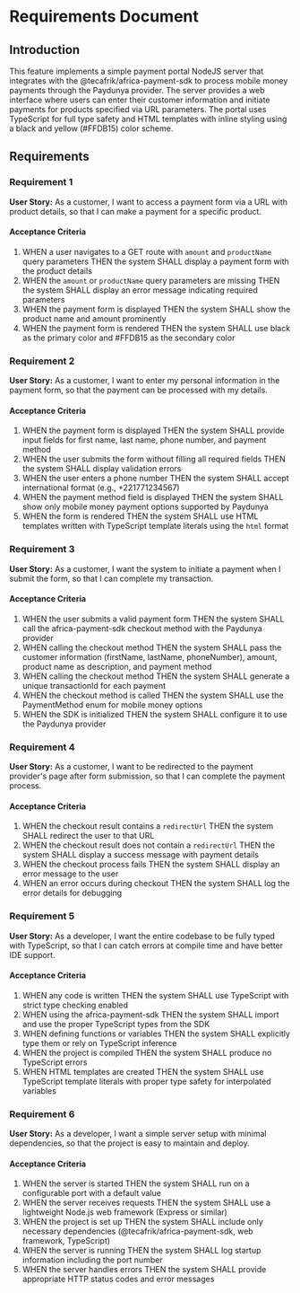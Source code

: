 # Requirements Document

## Introduction

This feature implements a simple payment portal NodeJS server that integrates with the @tecafrik/africa-payment-sdk to process mobile money payments through the Paydunya provider. The server provides a web interface where users can enter their customer information and initiate payments for products specified via URL parameters. The portal uses TypeScript for full type safety and HTML templates with inline styling using a black and yellow (#FFDB15) color scheme.

## Requirements

### Requirement 1

**User Story:** As a customer, I want to access a payment form via a URL with product details, so that I can make a payment for a specific product.

#### Acceptance Criteria

1. WHEN a user navigates to a GET route with `amount` and `productName` query parameters THEN the system SHALL display a payment form with the product details
2. WHEN the `amount` or `productName` query parameters are missing THEN the system SHALL display an error message indicating required parameters
3. WHEN the payment form is displayed THEN the system SHALL show the product name and amount prominently
4. WHEN the payment form is rendered THEN the system SHALL use black as the primary color and #FFDB15 as the secondary color

### Requirement 2

**User Story:** As a customer, I want to enter my personal information in the payment form, so that the payment can be processed with my details.

#### Acceptance Criteria

1. WHEN the payment form is displayed THEN the system SHALL provide input fields for first name, last name, phone number, and payment method
2. WHEN the user submits the form without filling all required fields THEN the system SHALL display validation errors
3. WHEN the user enters a phone number THEN the system SHALL accept international format (e.g., +221771234567)
4. WHEN the payment method field is displayed THEN the system SHALL show only mobile money payment options supported by Paydunya
5. WHEN the form is rendered THEN the system SHALL use HTML templates written with TypeScript template literals using the `html` format

### Requirement 3

**User Story:** As a customer, I want the system to initiate a payment when I submit the form, so that I can complete my transaction.

#### Acceptance Criteria

1. WHEN the user submits a valid payment form THEN the system SHALL call the africa-payment-sdk checkout method with the Paydunya provider
2. WHEN calling the checkout method THEN the system SHALL pass the customer information (firstName, lastName, phoneNumber), amount, product name as description, and payment method
3. WHEN calling the checkout method THEN the system SHALL generate a unique transactionId for each payment
4. WHEN the checkout method is called THEN the system SHALL use the PaymentMethod enum for mobile money options
5. WHEN the SDK is initialized THEN the system SHALL configure it to use the Paydunya provider

### Requirement 4

**User Story:** As a customer, I want to be redirected to the payment provider's page after form submission, so that I can complete the payment process.

#### Acceptance Criteria

1. WHEN the checkout result contains a `redirectUrl` THEN the system SHALL redirect the user to that URL
2. WHEN the checkout result does not contain a `redirectUrl` THEN the system SHALL display a success message with payment details
3. WHEN the checkout process fails THEN the system SHALL display an error message to the user
4. WHEN an error occurs during checkout THEN the system SHALL log the error details for debugging

### Requirement 5

**User Story:** As a developer, I want the entire codebase to be fully typed with TypeScript, so that I can catch errors at compile time and have better IDE support.

#### Acceptance Criteria

1. WHEN any code is written THEN the system SHALL use TypeScript with strict type checking enabled
2. WHEN using the africa-payment-sdk THEN the system SHALL import and use the proper TypeScript types from the SDK
3. WHEN defining functions or variables THEN the system SHALL explicitly type them or rely on TypeScript inference
4. WHEN the project is compiled THEN the system SHALL produce no TypeScript errors
5. WHEN HTML templates are created THEN the system SHALL use TypeScript template literals with proper type safety for interpolated variables

### Requirement 6

**User Story:** As a developer, I want a simple server setup with minimal dependencies, so that the project is easy to maintain and deploy.

#### Acceptance Criteria

1. WHEN the server is started THEN the system SHALL run on a configurable port with a default value
2. WHEN the server receives requests THEN the system SHALL use a lightweight Node.js web framework (Express or similar)
3. WHEN the project is set up THEN the system SHALL include only necessary dependencies (@tecafrik/africa-payment-sdk, web framework, TypeScript)
4. WHEN the server is running THEN the system SHALL log startup information including the port number
5. WHEN the server handles errors THEN the system SHALL provide appropriate HTTP status codes and error messages
